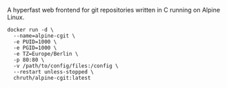 A hyperfast web frontend for git repositories written in C running on Alpine Linux.

```
docker run -d \
  --name=alpine-cgit \
  -e PUID=1000 \
  -e PGID=1000 \
  -e TZ=Europe/Berlin \
  -p 80:80 \
  -v /path/to/config/files:/config \
  --restart unless-stopped \
  chruth/alpine-cgit:latest
```
